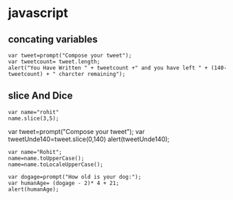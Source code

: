 # javascript
## concating variables
```
var tweet=prompt("Compose your tweet");
var tweetcount= tweet.length;
alert("You Have Written " + tweetcount +" and you have left " + (140-tweetcount) + " charcter remaining");
```

## slice And Dice
```
var name="rohit"
name.slice(3,5);
```
var tweet=prompt("Compose your tweet");
var tweetUnde140=tweet.slice(0,140)
alert(tweetUnde140);


```
var name="Rohit";
name=name.toUpperCase();
name=name.toLocaleUpperCase();
```


```
var dogage=prompt("How old is your dog:");
var humanAge= (dogage - 2)* 4 + 21;
alert(humanAge);
```


